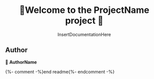<h1 align=center>👋Welcome to the ProjectName project 👋</h1>
<p align=center>InsertDocumentationHere</p>



## Author

👤 **AuthorName**



{%- comment -%}end readme{%- endcomment -%}
